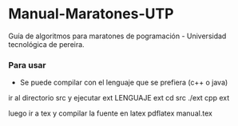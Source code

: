 Manual-Maratones-UTP
====================

Guía de algoritmos para maratones de pogramación - Universidad tecnológica de pereira.

### Para usar
 - Se puede compilar con el lenguaje que se prefiera (c++ o java)
 
ir al directorio src y ejecutar ext LENGUAJE ext
		cd src
		./ext cpp ext

luego ir a tex y compilar la fuente en latex
		pdflatex manual.tex
